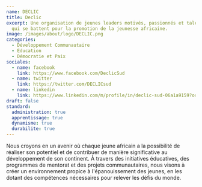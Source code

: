 ```yaml
---
name: DECLIC
title: Declic
excerpt: Une organisation de jeunes leaders motivés, passionnés et talentueux
  qui se battent pour la promotion de la jeunesse africaine.
image: /images/about/logo/DECLIC.png
categories:
  - Développement Communautaire
  - Education
  - Démocratie et Paix
sociales:
  - name: facebook
    link: https://www.facebook.com/DeclicSud
  - name: twitter
    link: https://twitter.com/DECLICsud
  - name: linkedin
    link: https://www.linkedin.com/m/profile/in/declic-sud-06a1a9159?originalSubdomain=sn
draft: false
standard:
  administration: true
  apprentissage: true
  dynamisme: true
  durabilite: true
---
```


Nous croyons en un avenir où chaque jeune africain a la possibilité de réaliser son potentiel et de contribuer de manière significative au développement de son continent. À travers des initiatives éducatives, des programmes de mentorat et des projets communautaires, nous visons à créer un environnement propice à l'épanouissement des jeunes, en les dotant des compétences nécessaires pour relever les défis du monde.
